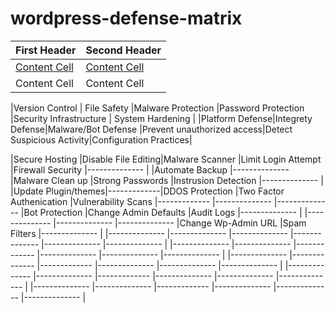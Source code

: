   # wordpress-defense-matrix


| First Header  | Second Header |
| ------------- | ------------- |
| [Content Cell](https://google.com)  | [Content Cell](other.md)  |
| Content Cell  | Content Cell  |

|Version Control |  File Safety    |Malware Protection  |Password Protection        |Security Infrastructure   |  System Hardening     |
|Platform Defense|Integrety Defense|Malware/Bot Defense |Prevent unauthorized access|Detect Suspicious Activity|Configuration Practices|

|Secure Hosting  |Disable File Editing|Malware Scanner  |Limit Login Attempt       |Firewall Security          |-------------- |
|Automate Backup |--------------   |Malware Clean up      |Strong Passwords        |Instrusion Detection       |-------------- |
|Update Plugin/themes|-------------|DDOS Protection      |Two Factor Authenication |Vulnerability Scans          |-------------
|--------------  |--------------   |Bot Protection      |Change Admin Defaults     |Audit Logs          |-------------- |
|--------------  |--------------   |--------------      |Change Wp-Admin URL        |Spam Filters          |-------------- |
|--------------  |--------------   |--------------      |--------------            |--------------          |-------------- |
|--------------  |--------------   |-------------       |--------------            |--------------          |-------------- |
|--------------  |--------------   |-------------       |--------------            |--------------          |-------------- |
|--------------  |--------------   |-------------       |--------------            |--------------          |-------------- |
|--------------  |--------------   |-------------       |--------------            |--------------          |-------------- |
